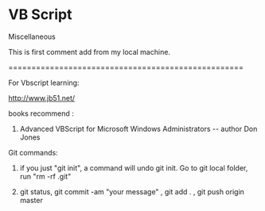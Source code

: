 VB Script 
=================================================

Miscellaneous 

This is first comment add from my local machine.

===================================================

For Vbscript learning: 

http://www.jb51.net/

books recommend : 

1) Advanced VBScript for Microsoft Windows Administrators -- author Don Jones

Git commands:
1) if you just "git init", a command will undo git init. Go to git local folder, run "rm -rf .git"

2) git status, git commit -am "your message" , git add . , git push origin master
